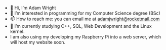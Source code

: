 - 👋 Hi, I’m Adam Wright
- 👀 I’m interested in programming for my Computer Science degree (BSc)
- 📫 How to reach me: you can email me at adamjwright@rocketmail.com
- 🌱 I’m currently studying C++, SQL, Web Development and the Linux kernel.
- I am also using my developing my Raspberry Pi into a web server, which will host my website soon.
<!---
adamjyee/adamjyee is a ✨ special ✨ repository because its `README.md` (this file) appears on your GitHub profile.
You can click the Preview link to take a look at your changes.
--->
